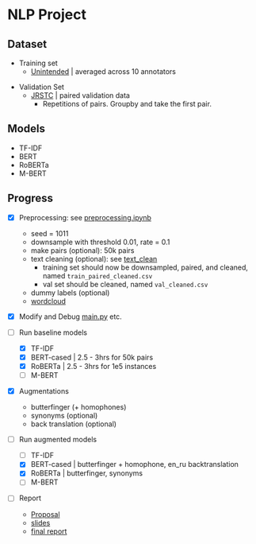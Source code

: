 # NLP Project
## Dataset
- Training set
    - [Unintended](https://www.kaggle.com/competitions/jigsaw-unintended-bias-in-toxicity-classification/data) | averaged across 10 annotators
<!--     - [JTC](https://www.kaggle.com/competitions/jigsaw-toxic-comment-classification-challenge/data?select=test.csv.zip) | binary, used by [Das & Das](https://arxiv.org/pdf/2206.13284.pdf) to create weighted target score -->
- Validation Set
    - [JRSTC](https://www.kaggle.com/competitions/jigsaw-toxic-severity-rating/data) | paired validation data
        - Repetitions of pairs. Groupby and take the first pair.

## Models
- TF-IDF
- BERT
- RoBERTa
- M-BERT
    
## Progress
- [x] Preprocessing: see [preprocessing.ipynb](https://github.com/TLI2958/NLP_project/blob/main/preprocessing.ipynb) 
    - seed = 1011
    - downsample with threshold 0.01, rate = 0.1
    - make pairs (optional): 50k pairs
    - text cleaning (optional): see [text_clean](https://github.com/TLI2958/NLP_project/blob/main/BERT/text_clean.py)
        - training set should now be downsampled, paired, and cleaned, named `train_paired_cleaned.csv`
        - val set should be cleaned, named `val_cleaned.csv`
    - dummy labels (optional)
    - [wordcloud](https://github.com/TLI2958/NLP_project/blob/main/words_visual.ipynb)


- [x] Modify and Debug [main.py](https://github.com/TLI2958/NLP_project/blob/main/BERT/main.py) etc.

- [ ] Run baseline models
    - [x] TF-IDF
    - [x] BERT-cased | 2.5 - 3hrs for 50k pairs
    - [x] RoBERTa | 2.5 - 3hrs for 1e5 instances
    - [ ] M-BERT

- [x] Augmentations
    - butterfinger (+ homophones)
    - synonyms (optional)
    - back translation (optional)
    <!-- - [homophones](https://github.com/GEM-benchmark/NL-Augmenter/blob/main/nlaugmenter/transformations/close_homophones_swap/transformation.py) | but slow. dictionary not useful. -->
    <!-- - [backtranslation](https://github.com/GEM-benchmark/NL-Augmenter/tree/main/nlaugmenter/transformations/back_translation) -->

- [ ] Run augmented models
    - [ ] TF-IDF
    - [x] BERT-cased | butterfinger + homophone, en_ru backtranslation
    - [x] RoBERTa | butterfinger, synonyms
    - [ ] M-BERT
    
- [ ] Report
    - [Proposal](https://www.overleaf.com/project/6536febce2491147b3a0598f)
    - [slides](https://www.overleaf.com/project/654057634a4ed773192dd085)
    - [final report](https://www.overleaf.com/project/657552104de051dec2ae7d80)
